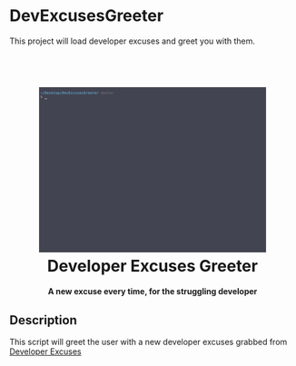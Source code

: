 # DevExcusesGreeter
This project will load developer excuses and greet you with them.

<h1 align="center">
  <br>
  <img src="devExc.gif" alt="uBeatCS" width="400"></a>
  <br>
  Developer Excuses Greeter
  <br>
</h1>

<h4 align="center">A new excuse every time, for the struggling developer</h4>

## Description
This script will greet the user with a new developer excuses grabbed from [Developer Excuses](https://www.devexcuses.com)

